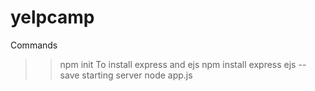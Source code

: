# yelpcamp
Commands 
>> npm init
 To install express and ejs
 >> npm install express ejs --save
 starting server
 >> node app.js
 
